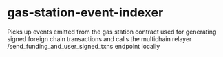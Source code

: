 # gas-station-event-indexer
Picks up events emitted from the gas station contract used for generating signed foreign chain transactions and calls the multichain relayer /send_funding_and_user_signed_txns endpoint locally
